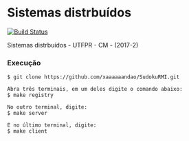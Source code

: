 # Sistemas distrbuídos


[![Build Status](https://travis-ci.org/xaaaandao/SudokuRMI.svg?branch=master)](https://travis-ci.org/xaaaaaandao/SudokuRMI)

Sistemas distrbuídos - UTFPR - CM - (2017-2)


### Execução

```
$ git clone https://github.com/xaaaaaandao/SudokuRMI.git

Abra três terminais, em um deles digite o comando abaixo:
$ make registry

No outro terminal, digite:
$ make server

E no último terminal, digite:
$ make client
```
